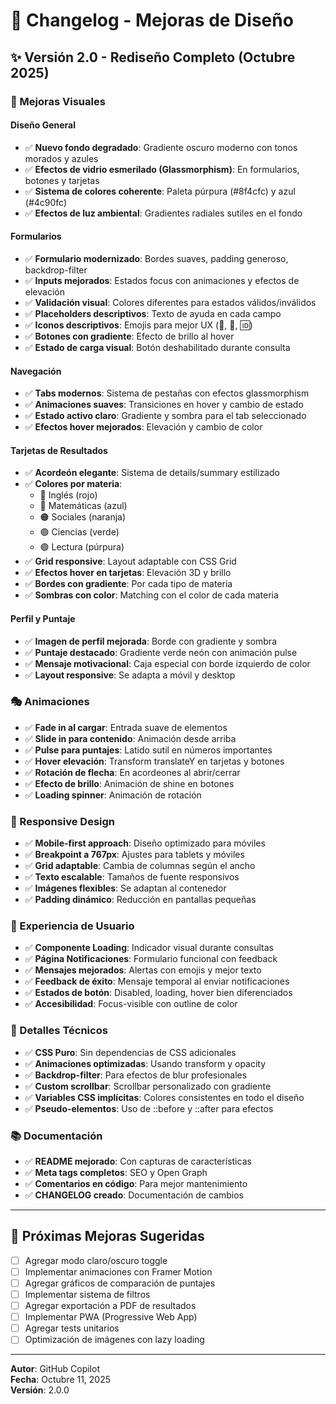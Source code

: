 # 📝 Changelog - Mejoras de Diseño

## ✨ Versión 2.0 - Rediseño Completo (Octubre 2025)

### 🎨 Mejoras Visuales

#### Diseño General

- ✅ **Nuevo fondo degradado**: Gradiente oscuro moderno con tonos morados y azules
- ✅ **Efectos de vidrio esmerilado (Glassmorphism)**: En formularios, botones y tarjetas
- ✅ **Sistema de colores coherente**: Paleta púrpura (#8f4cfc) y azul (#4c90fc)
- ✅ **Efectos de luz ambiental**: Gradientes radiales sutiles en el fondo

#### Formularios

- ✅ **Formulario modernizado**: Bordes suaves, padding generoso, backdrop-filter
- ✅ **Inputs mejorados**: Estados focus con animaciones y efectos de elevación
- ✅ **Validación visual**: Colores diferentes para estados válidos/inválidos
- ✅ **Placeholders descriptivos**: Texto de ayuda en cada campo
- ✅ **Iconos descriptivos**: Emojis para mejor UX (📄, 📅, 🆔)
- ✅ **Botones con gradiente**: Efecto de brillo al hover
- ✅ **Estado de carga visual**: Botón deshabilitado durante consulta

#### Navegación

- ✅ **Tabs modernos**: Sistema de pestañas con efectos glassmorphism
- ✅ **Animaciones suaves**: Transiciones en hover y cambio de estado
- ✅ **Estado activo claro**: Gradiente y sombra para el tab seleccionado
- ✅ **Efectos hover mejorados**: Elevación y cambio de color

#### Tarjetas de Resultados

- ✅ **Acordeón elegante**: Sistema de details/summary estilizado
- ✅ **Colores por materia**:
  - 🔴 Inglés (rojo)
  - 🔵 Matemáticas (azul)
  - 🟠 Sociales (naranja)
  - 🟢 Ciencias (verde)
  - 🟣 Lectura (púrpura)
- ✅ **Grid responsive**: Layout adaptable con CSS Grid
- ✅ **Efectos hover en tarjetas**: Elevación 3D y brillo
- ✅ **Bordes con gradiente**: Por cada tipo de materia
- ✅ **Sombras con color**: Matching con el color de cada materia

#### Perfil y Puntaje

- ✅ **Imagen de perfil mejorada**: Borde con gradiente y sombra
- ✅ **Puntaje destacado**: Gradiente verde neón con animación pulse
- ✅ **Mensaje motivacional**: Caja especial con borde izquierdo de color
- ✅ **Layout responsive**: Se adapta a móvil y desktop

### 🎭 Animaciones

- ✅ **Fade in al cargar**: Entrada suave de elementos
- ✅ **Slide in para contenido**: Animación desde arriba
- ✅ **Pulse para puntajes**: Latido sutil en números importantes
- ✅ **Hover elevación**: Transform translateY en tarjetas y botones
- ✅ **Rotación de flecha**: En acordeones al abrir/cerrar
- ✅ **Efecto de brillo**: Animación de shine en botones
- ✅ **Loading spinner**: Animación de rotación

### 📱 Responsive Design

- ✅ **Mobile-first approach**: Diseño optimizado para móviles
- ✅ **Breakpoint a 767px**: Ajustes para tablets y móviles
- ✅ **Grid adaptable**: Cambia de columnas según el ancho
- ✅ **Texto escalable**: Tamaños de fuente responsivos
- ✅ **Imágenes flexibles**: Se adaptan al contenedor
- ✅ **Padding dinámico**: Reducción en pantallas pequeñas

### 🚀 Experiencia de Usuario

- ✅ **Componente Loading**: Indicador visual durante consultas
- ✅ **Página Notificaciones**: Formulario funcional con feedback
- ✅ **Mensajes mejorados**: Alertas con emojis y mejor texto
- ✅ **Feedback de éxito**: Mensaje temporal al enviar notificaciones
- ✅ **Estados de botón**: Disabled, loading, hover bien diferenciados
- ✅ **Accesibilidad**: Focus-visible con outline de color

### 🎯 Detalles Técnicos

- ✅ **CSS Puro**: Sin dependencias de CSS adicionales
- ✅ **Animaciones optimizadas**: Usando transform y opacity
- ✅ **Backdrop-filter**: Para efectos de blur profesionales
- ✅ **Custom scrollbar**: Scrollbar personalizado con gradiente
- ✅ **Variables CSS implícitas**: Colores consistentes en todo el diseño
- ✅ **Pseudo-elementos**: Uso de ::before y ::after para efectos

### 📚 Documentación

- ✅ **README mejorado**: Con capturas de características
- ✅ **Meta tags completos**: SEO y Open Graph
- ✅ **Comentarios en código**: Para mejor mantenimiento
- ✅ **CHANGELOG creado**: Documentación de cambios

---

## 🎯 Próximas Mejoras Sugeridas

- [ ] Agregar modo claro/oscuro toggle
- [ ] Implementar animaciones con Framer Motion
- [ ] Agregar gráficos de comparación de puntajes
- [ ] Implementar sistema de filtros
- [ ] Agregar exportación a PDF de resultados
- [ ] Implementar PWA (Progressive Web App)
- [ ] Agregar tests unitarios
- [ ] Optimización de imágenes con lazy loading

---

**Autor**: GitHub Copilot  
**Fecha**: Octubre 11, 2025  
**Versión**: 2.0.0

